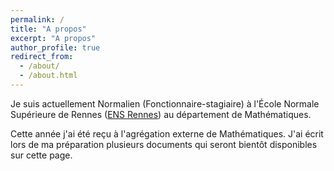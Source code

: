 ```yaml
---
permalink: /
title: "A propos"
excerpt: "A propos"
author_profile: true
redirect_from: 
  - /about/
  - /about.html
---
```


Je suis actuellement Normalien (Fonctionnaire-stagiaire) à l'École Normale Supérieure de Rennes ([ENS Rennes](http://www.ens-rennes.fr)) au département de Mathématiques. 

Cette année j'ai été reçu à l'agrégation externe de Mathématiques. J'ai écrit lors de ma préparation plusieurs documents qui seront bientôt disponibles sur cette page. 